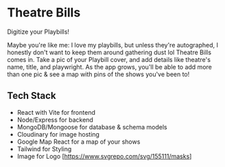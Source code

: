 # Theatre Bills

Digitize your Playbills!

Maybe you're like me: I love my playbills, but unless they're autographed, I honestly don't want to keep them around gathering dust lol Theatre Bills comes in. Take a pic of your Playbill cover, and add details like theatre's name, title, and playwright. As the app grows, you'll be able to add more than one pic & see a map with pins of the shows you've been to!

## Tech Stack

- React with Vite for frontend
- Node/Express for backend
- MongoDB/Mongoose for database & schema models
- Cloudinary for image hosting
- Google Map React for a map of your shows
- Tailwind for Styling
- Image for Logo [https://www.svgrepo.com/svg/155111/masks]
